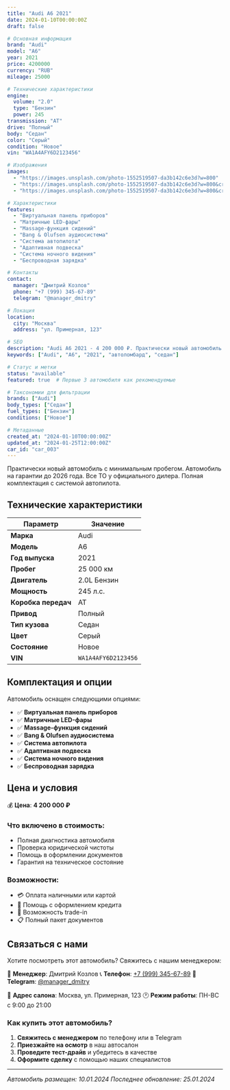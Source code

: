 ```yaml
---
title: "Audi A6 2021"
date: 2024-01-10T00:00:00Z
draft: false

# Основная информация
brand: "Audi"
model: "A6"
year: 2021
price: 4200000
currency: "RUB"
mileage: 25000

# Технические характеристики
engine:
  volume: "2.0"
  type: "Бензин"
  power: 245
transmission: "AT"
drive: "Полный"
body: "Седан"
color: "Серый"
condition: "Новое"
vin: "WA1A4AFY6D2123456"

# Изображения
images:
  - "https://images.unsplash.com/photo-1552519507-da3b142c6e3d?w=800"
  - "https://images.unsplash.com/photo-1552519507-da3b142c6e3d?w=800&crop=focalpoint&fp-x=0.3"
  - "https://images.unsplash.com/photo-1552519507-da3b142c6e3d?w=800&crop=focalpoint&fp-x=0.7"

# Характеристики
features:
  - "Виртуальная панель приборов"
  - "Матричные LED-фары"
  - "Massage-функция сидений"
  - "Bang & Olufsen аудиосистема"
  - "Система автопилота"
  - "Адаптивная подвеска"
  - "Система ночного видения"
  - "Беспроводная зарядка"

# Контакты
contact:
  manager: "Дмитрий Козлов"
  phone: "+7 (999) 345-67-89"
  telegram: "@manager_dmitry"

# Локация
location:
  city: "Москва"
  address: "ул. Примерная, 123"

# SEO
description: "Audi A6 2021 - 4 200 000 ₽. Практически новый автомобиль с минимальным пробегом. Автомобиль на гарантии до 2026 года. Все ТО у о..."
keywords: ["Audi", "A6", "2021", "автоломбард", "седан"]

# Статус и метки
status: "available"
featured: true  # Первые 3 автомобиля как рекомендуемые

# Таксономии для фильтрации
brands: ["Audi"]
body_types: ["Седан"]
fuel_types: ["Бензин"]
conditions: ["Новое"]

# Метаданные
created_at: "2024-01-10T00:00:00Z"
updated_at: "2024-01-25T12:00:00Z"
car_id: "car_003"
---
```

Практически новый автомобиль с минимальным пробегом. Автомобиль на гарантии до 2026 года. Все ТО у официального дилера. Полная комплектация с системой автопилота.

## Технические характеристики

| Параметр | Значение |
|----------|----------|
| **Марка** | Audi |
| **Модель** | A6 |
| **Год выпуска** | 2021 |
| **Пробег** | 25 000 км |
| **Двигатель** | 2.0L Бензин |
| **Мощность** | 245 л.с. |
| **Коробка передач** | AT |
| **Привод** | Полный |
| **Тип кузова** | Седан |
| **Цвет** | Серый |
| **Состояние** | Новое |
| **VIN** | `WA1A4AFY6D2123456` |

## Комплектация и опции

Автомобиль оснащен следующими опциями:

- ✅ **Виртуальная панель приборов**
- ✅ **Матричные LED-фары**
- ✅ **Massage-функция сидений**
- ✅ **Bang & Olufsen аудиосистема**
- ✅ **Система автопилота**
- ✅ **Адаптивная подвеска**
- ✅ **Система ночного видения**
- ✅ **Беспроводная зарядка**


## Цена и условия

💰 **Цена**: **4 200 000 ₽**

### Что включено в стоимость:
- Полная диагностика автомобиля
- Проверка юридической чистоты
- Помощь в оформлении документов
- Гарантия на техническое состояние

### Возможности:
- 💳 Оплата наличными или картой
- 📄 Помощь с оформлением кредита
- 🚗 Возможность trade-in
- 📋 Полный пакет документов

## Связаться с нами

Хотите посмотреть этот автомобиль? Свяжитесь с нашим менеджером:

👤 **Менеджер**: Дмитрий Козлов
📞 **Телефон**: [+7 (999) 345-67-89](tel:+79993456789)
💬 **Telegram**: [@manager_dmitry](https://t.me/manager_dmitry)

📍 **Адрес салона**: Москва, ул. Примерная, 123
🕐 **Режим работы**: ПН-ВС с 9:00 до 21:00

### Как купить этот автомобиль?

1. **Свяжитесь с менеджером** по телефону или в Telegram
2. **Приезжайте на осмотр** в наш автосалон
3. **Проведите тест-драйв** и убедитесь в качестве
4. **Оформите сделку** с помощью наших специалистов

---

*Автомобиль размещен: 10.01.2024*
*Последнее обновление: 25.01.2024*
